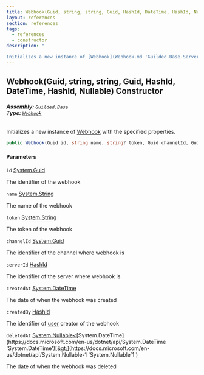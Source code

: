 ```yaml
---
title: Webhook(Guid, string, string, Guid, HashId, DateTime, HashId, Nullable<DateTime>)
layout: references
section: references
tags:
  - references
  - constructor
description: "

Initializes a new instance of [Webhook](Webhook.md 'Guilded.Base.Servers.Webhook') with the specified properties."
---
```


## Webhook(Guid, string, string, Guid, HashId, DateTime, HashId, Nullable<DateTime>) Constructor
###### **Assembly:** `Guilded.Base`<br/>**Type:** [`Webhook`](Webhook.md 'Guilded.Base.Servers.Webhook')

Initializes a new instance of [Webhook](Webhook.md 'Guilded.Base.Servers.Webhook') with the specified properties.

```csharp
public Webhook(Guid id, string name, string? token, Guid channelId, Guilded.Base.HashId serverId, System.DateTime createdAt, Guilded.Base.HashId createdBy, System.Nullable<System.DateTime> deletedAt);
```
#### Parameters

<a name='Guilded.Base.Servers.Webhook.Webhook(Guid,string,string,Guid,Guilded.Base.HashId,System.DateTime,Guilded.Base.HashId,System.Nullable_System.DateTime_).id'></a>

`id` [System.Guid](https://docs.microsoft.com/en-us/dotnet/api/System.Guid 'System.Guid')

The identifier of the webhook

<a name='Guilded.Base.Servers.Webhook.Webhook(Guid,string,string,Guid,Guilded.Base.HashId,System.DateTime,Guilded.Base.HashId,System.Nullable_System.DateTime_).name'></a>

`name` [System.String](https://docs.microsoft.com/en-us/dotnet/api/System.String 'System.String')

The name of the webhook

<a name='Guilded.Base.Servers.Webhook.Webhook(Guid,string,string,Guid,Guilded.Base.HashId,System.DateTime,Guilded.Base.HashId,System.Nullable_System.DateTime_).token'></a>

`token` [System.String](https://docs.microsoft.com/en-us/dotnet/api/System.String 'System.String')

The token of the webhook

<a name='Guilded.Base.Servers.Webhook.Webhook(Guid,string,string,Guid,Guilded.Base.HashId,System.DateTime,Guilded.Base.HashId,System.Nullable_System.DateTime_).channelId'></a>

`channelId` [System.Guid](https://docs.microsoft.com/en-us/dotnet/api/System.Guid 'System.Guid')

The identifier of the channel where webhook is

<a name='Guilded.Base.Servers.Webhook.Webhook(Guid,string,string,Guid,Guilded.Base.HashId,System.DateTime,Guilded.Base.HashId,System.Nullable_System.DateTime_).serverId'></a>

`serverId` [HashId](HashId.md 'Guilded.Base.HashId')

The identifier of the server where webhook is

<a name='Guilded.Base.Servers.Webhook.Webhook(Guid,string,string,Guid,Guilded.Base.HashId,System.DateTime,Guilded.Base.HashId,System.Nullable_System.DateTime_).createdAt'></a>

`createdAt` [System.DateTime](https://docs.microsoft.com/en-us/dotnet/api/System.DateTime 'System.DateTime')

The date of when the webhook was created

<a name='Guilded.Base.Servers.Webhook.Webhook(Guid,string,string,Guid,Guilded.Base.HashId,System.DateTime,Guilded.Base.HashId,System.Nullable_System.DateTime_).createdBy'></a>

`createdBy` [HashId](HashId.md 'Guilded.Base.HashId')

The identifier of [user](User.md 'Guilded.Base.Users.User') creator of the webhook

<a name='Guilded.Base.Servers.Webhook.Webhook(Guid,string,string,Guid,Guilded.Base.HashId,System.DateTime,Guilded.Base.HashId,System.Nullable_System.DateTime_).deletedAt'></a>

`deletedAt` [System.Nullable&lt;](https://docs.microsoft.com/en-us/dotnet/api/System.Nullable-1 'System.Nullable`1')[System.DateTime](https://docs.microsoft.com/en-us/dotnet/api/System.DateTime 'System.DateTime')[&gt;](https://docs.microsoft.com/en-us/dotnet/api/System.Nullable-1 'System.Nullable`1')

The date of when the webhook was deleted